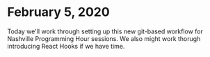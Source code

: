 # February 5, 2020
Today we'll work through setting up this new git-based workflow for Nashville Programming Hour sessions. We also might work thorugh introducing React Hooks if we have time.

